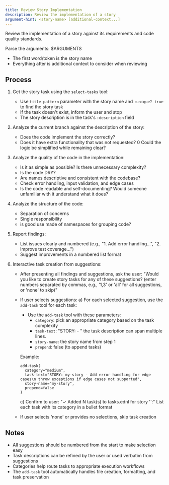 ```yaml
---
title: Review Story Implementation
description: Review the implementation of a story
argument-hint: <story-name> [additional-context...]
---
```


Review the implementation of a story against its requirements and code quality standards.

Parse the arguments: $ARGUMENTS
- The first word/token is the story name
- Everything after is additional context to consider when reviewing

## Process

1. Get the story task using the `select-tasks` tool:
   - Use `title-pattern` parameter with the story name and `:unique? true` to find the story task
   - If the task doesn't exist, inform the user and stop
   - The story description is in the task's `:description` field

2. Analyze the current branch against the description of the story:
   - Does the code implement the story correctly?
   - Does it have extra functionality that was not requested?
   0 Could the logic be simplified while remaining clear?

3. Analyze the quality of the code in the implementation:
   - Is it as simple as possible? Is there unnecessary complexity?
   - Is the code DRY?
   - Are names descriptive and consistent with the codebase?
   - Check error handling, input validation, and edge cases
   - Is the code readable and self-documenting? Would someone unfamiliar
     with it understand what it does?

4. Analyze the structure of the code:
   - Separation of concerns
   - Single responsibility
   - is good use made of namespaces for grouping code?

5. Report findings:
   - List issues clearly and numbered (e.g., "1. Add error handling...", "2. Improve test coverage...")
   - Suggest improvements in a numbered list format

6. Interactive task creation from suggestions:
   - After presenting all findings and suggestions, ask the user:
     "Would you like to create story tasks for any of these suggestions? (enter numbers separated by commas, e.g., '1,3' or 'all' for all suggestions, or 'none' to skip)"

   - If user selects suggestions:
     a) For each selected suggestion, use the `add-task` tool for each task:
        - Use the `add-task` tool with these parameters:
          - `category`: pick an appropriate category based on the task complexity
          - `task-text`: "STORY: <story-name> - <task description>" the task description can span multiple lines.
          - `story-name`: the story name from step 1
          - `prepend`: false (to append tasks)

        Example:
        ```
        add-task(
          category="medium",
          task-text="STORY: my-story - Add error handling for edge cases\n throw exceptions if edge cases not supported",
          story-name="my-story",
          prepend=false
        )
        ```

     c) Confirm to user:
        "✓ Added N task(s) to tasks.ednl for story '<story-name>':"
        List each task with its category in a bullet format

   - If user selects 'none' or provides no selections, skip task creation

## Notes

- All suggestions should be numbered from the start to make selection easy
- Task descriptions can be refined by the user or used verbatim from suggestions
- Categories help route tasks to appropriate execution workflows
- The `add-task` tool automatically handles file creation, formatting, and task preservation
